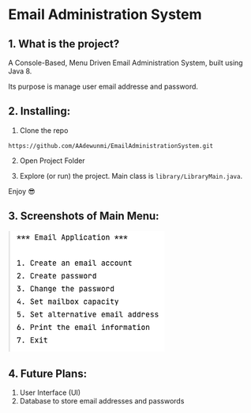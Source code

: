 # Email Administration System

## 1. What is the project?

A Console-Based, Menu Driven Email Administration System, built using Java 8.

Its purpose is manage user email addresse and password.

## 2. Installing:

1. Clone the repo

```
https://github.com/AAdewunmi/EmailAdministrationSystem.git
```

2. Open Project Folder


3. Explore (or run) the project. Main class is `library/LibraryMain.java`.

Enjoy 😎

## 3. Screenshots of Main Menu:

![Image description](src/com/emailadministrationsystem/screenshot/screenshot.png)

## 4. Future Plans:

1. User Interface (UI)
2. Database to store email addresses and passwords
